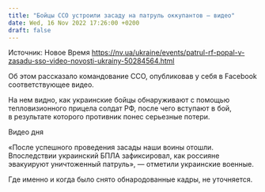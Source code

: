 ```yaml
---
title: "Бойцы ССО устроили засаду на патруль оккупантов — видео"
date: Wed, 16 Nov 2022 17:26:00 +0200
draft: false
---
```

Источник: Новое Время https://nv.ua/ukraine/events/patrul-rf-popal-v-zasadu-sso-video-novosti-ukrainy-50284564.html


Об этом рассказало командование ССО, опубликовав у себя в Facebook соответствующее видео.

На нем видно, как украинские бойцы обнаруживают с помощью тепловизионного прицела солдат РФ, после чего вступают в бой, в результате которого противник понес серьезные потери.

 Видео дня   

«После успешного проведения засады наши воины отошли. Впоследствии украинский БПЛА зафиксировал, как россияне эвакуируют уничтоженный патруль», — отметили украинские военные.

Где именно и когда было снято обнародованные кадры, не уточняется.
